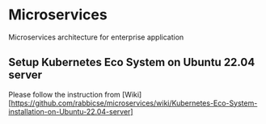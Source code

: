 # Microservices
Microservices architecture for enterprise application 

## Setup Kubernetes Eco System on Ubuntu 22.04 server
Please follow the instruction from [Wiki][https://github.com/rabbicse/microservices/wiki/Kubernetes-Eco-System-installation-on-Ubuntu-22.04-server]
